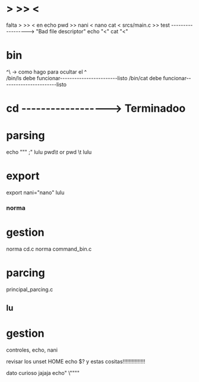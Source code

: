# > >> <
falta > >> < en echo
pwd >> nani < nano
cat < srcs/main.c >> test ------------------> "Bad file descriptor"
echo "<"
cat "<"

# bin
^\ -> como hago para ocultar el ^\
/bin/ls debe funcionar------------------------listo
/bin/cat debe funcionar-----------------------listo

# cd ------------------> Terminadoo

# parsing
echo """                   ;"	lulu
pwd\t or pwd \t					lulu
# export
export nani="nano"				lulu


###				norma
# gestion 
norma cd.c
norma command_bin.c
# parcing
principal_parcing.c

## lu
# gestion
 controles, echo, nani



revisar los 
unset HOME
echo $? y estas cositas!!!!!!!!!!!!!!!




dato curioso jajaja 
echo"                				\\""\""

